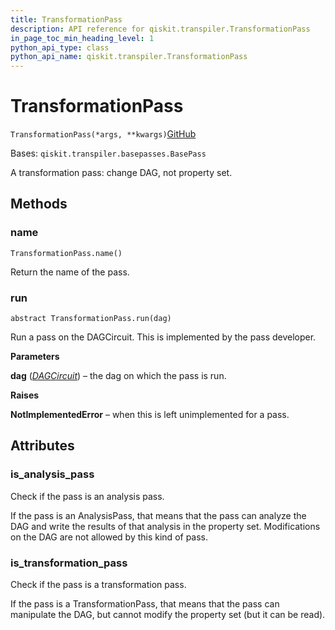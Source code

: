 ```yaml
---
title: TransformationPass
description: API reference for qiskit.transpiler.TransformationPass
in_page_toc_min_heading_level: 1
python_api_type: class
python_api_name: qiskit.transpiler.TransformationPass
---
```


# TransformationPass

<span id="qiskit.transpiler.TransformationPass" />

`TransformationPass(*args, **kwargs)`[GitHub](https://github.com/qiskit/qiskit/tree/stable/0.41/qiskit/transpiler/basepasses.py "view source code")

Bases: `qiskit.transpiler.basepasses.BasePass`

A transformation pass: change DAG, not property set.

## Methods

### name

<span id="qiskit.transpiler.TransformationPass.name" />

`TransformationPass.name()`

Return the name of the pass.

### run

<span id="qiskit.transpiler.TransformationPass.run" />

`abstract TransformationPass.run(dag)`

Run a pass on the DAGCircuit. This is implemented by the pass developer.

**Parameters**

**dag** ([*DAGCircuit*](qiskit.dagcircuit.DAGCircuit "qiskit.dagcircuit.DAGCircuit")) – the dag on which the pass is run.

**Raises**

**NotImplementedError** – when this is left unimplemented for a pass.

## Attributes

<span id="qiskit.transpiler.TransformationPass.is_analysis_pass" />

### is\_analysis\_pass

Check if the pass is an analysis pass.

If the pass is an AnalysisPass, that means that the pass can analyze the DAG and write the results of that analysis in the property set. Modifications on the DAG are not allowed by this kind of pass.

<span id="qiskit.transpiler.TransformationPass.is_transformation_pass" />

### is\_transformation\_pass

Check if the pass is a transformation pass.

If the pass is a TransformationPass, that means that the pass can manipulate the DAG, but cannot modify the property set (but it can be read).

